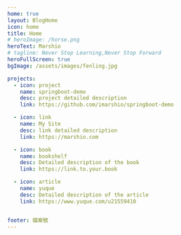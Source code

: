 ```yaml
---
home: true
layout: BlogHome
icon: home
title: Home
# heroImage: /horse.png
heroText: Marshio
# tagline: Never Stop Learning,Never Stop Forward
heroFullScreen: true
bgImage: /assets/images/fenling.jpg

projects:
  - icon: project
    name: springboot-demo
    desc: project detailed description
    link: https://github.com/imarshio/springboot-demo

  - icon: link
    name: My Site
    desc: link detailed description
    link: https://marshio.com

  - icon: book
    name: bookshelf
    desc: Detailed description of the book
    link: https://link.to.your.book

  - icon: article
    name: yuque
    desc: Detailed description of the article
    link: https://www.yuque.com/u21559410


footer: 備案號
---
```


<!-- This is a blog home page demo.

To use this layout, you should set both `layout: BlogHome` and `home: true` in the page front matter.

For related configuration docs, please see [blog homepage](https://theme-hope.vuejs.press/guide/blog/home/). -->
